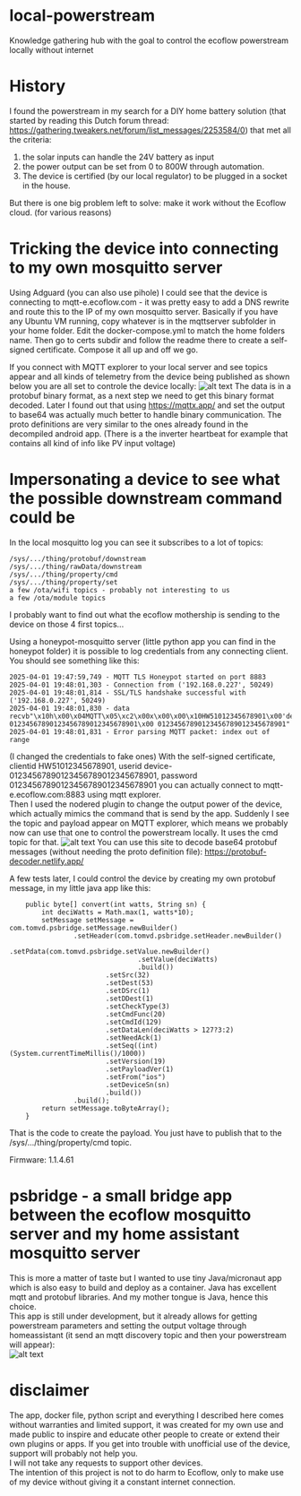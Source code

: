 # local-powerstream
Knowledge gathering hub with the goal to control the ecoflow powerstream locally without internet

# History
I found the powerstream in my search for a DIY home battery solution (that started by reading this Dutch forum thread: https://gathering.tweakers.net/forum/list_messages/2253584/0) that met all the criteria:
1) the solar inputs can handle the 24V battery as input
2) the power output can be set from 0 to 800W through automation.
3) The device is certified (by our local regulator) to be plugged in a socket in the house.

But there is one big problem left to solve: make it work without the Ecoflow cloud. (for various reasons) 

# Tricking the device into connecting to my own mosquitto server
Using Adguard (you can also use pihole) I could see that the device is connecting to mqtt-e.ecoflow.com - it was pretty easy to add a DNS rewrite and route this to the IP of my own mosquitto server.
Basically if you have any Ubuntu VM running, copy whatever is in the mqttserver subfolder in your home folder. Edit the docker-compose.yml to match the home folders name. Then go to certs subdir and follow the readme there to create a self-signed certificate. Compose it all up and off we go.  
  
If you connect with MQTT explorer to your local server and see topics appear and all kinds of telemetry from the device being published as shown below you are all set to controle the device locally:
![alt text](mqttexplorer.png)
The data is in a protobuf binary format, as a next step we need to get this binary format decoded. Later I found out that using https://mqttx.app/ and set the output to base64 was actually much better to handle binary communication. The proto definitions are very similar to the ones already found in the decompiled android app. (There is a the inverter heartbeat for example that contains all kind of info like PV input voltage)

# Impersonating a device to see what the possible downstream command could be
In the local mosquitto log you can see it subscribes to a lot of topics:
````
/sys/.../thing/protobuf/downstream
/sys/.../thing/rawData/downstream
/sys/.../thing/property/cmd
/sys/.../thing/property/set
a few /ota/wifi topics - probably not interesting to us
a few /ota/module topics
````
I probably want to find out what the ecoflow mothership is sending to the device on those 4 first topics...   

Using a honeypot-mosquitto server (little python app you can find in the honeypot folder) it is possible to log credentials from any connecting client.
You should see something like this:
````
2025-04-01 19:47:59,749 - MQTT TLS Honeypot started on port 8883
2025-04-01 19:48:01,303 - Connection from ('192.168.0.227', 50249)
2025-04-01 19:48:01,814 - SSL/TLS handshake successful with ('192.168.0.227', 50249)
2025-04-01 19:48:01,830 - data recvb"\x10h\x00\x04MQTT\x05\xc2\x00x\x00\x00\x10HW51012345678901\x00'device-01234567890123456789012345678901\x00 01234567890123456789012345678901"
2025-04-01 19:48:01,831 - Error parsing MQTT packet: index out of range
````
(I changed the credentials to fake ones)
With the self-signed certificate, clientid HW51012345678901, userid device-01234567890123456789012345678901, password 01234567890123456789012345678901
you can actually connect to mqtt-e.ecoflow.com:8883 using mqtt explorer.  
Then I used the nodered plugin to change the output power of the device, which actually mimics the command that is send by the app.
Suddenly I see the topic and payload appear on MQTT explorer, which means we probably now can use that one to control the powerstream locally. It uses the cmd topic for that.
![alt text](mqttexplorer2.png)
You can use this site to decode base64 protobuf messages (without needing the proto definition file): https://protobuf-decoder.netlify.app/

A few tests later, I could control the device by creating my own protobuf message, in my little java app like this: 
````
    public byte[] convert(int watts, String sn) {
        int deciWatts = Math.max(1, watts*10);
        setMessage setMessage = com.tomvd.psbridge.setMessage.newBuilder()
                .setHeader(com.tomvd.psbridge.setHeader.newBuilder()
                        .setPdata(com.tomvd.psbridge.setValue.newBuilder()
                                .setValue(deciWatts)
                                .build())
                        .setSrc(32)
                        .setDest(53)
                        .setDSrc(1)
                        .setDDest(1)
                        .setCheckType(3)
                        .setCmdFunc(20)
                        .setCmdId(129)
                        .setDataLen(deciWatts > 127?3:2)
                        .setNeedAck(1)
                        .setSeq((int)(System.currentTimeMillis()/1000))
                        .setVersion(19)
                        .setPayloadVer(1)
                        .setFrom("ios")
                        .setDeviceSn(sn)
                        .build())
                .build();
        return setMessage.toByteArray();
    }
````
That is the code to create the payload. You just have to publish that to the /sys/.../thing/property/cmd topic.

Firmware: 1.1.4.61

# psbridge - a small bridge app between the ecoflow mosquitto server and my home assistant mosquitto server
This is more a matter of taste but I wanted to use tiny Java/micronaut app which is also easy to build and deploy as a container.
Java has excellent mqtt and protobuf libraries. And my mother tongue is Java, hence this choice.   
This app is still under development, but it already allows for getting powerstream parameters and setting the output voltage through homeassistant (it send an mqtt discovery topic and then your powerstream will appear):   
![alt text](powerstream1.png)

# disclaimer
The app, docker file, python script and everything I described here comes without warranties and limited support, it was created for my own use and made public to inspire and educate other people to create or extend their own plugins or apps. If you get into trouble with unofficial use of the device, support will probably not help you.   
I will not take any requests to support other devices.   
The intention of this project is not to do harm to Ecoflow, only to make use of my device without giving it a constant internet connection. 